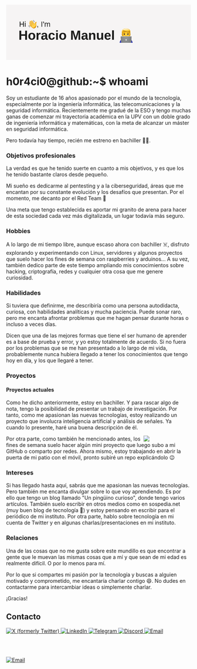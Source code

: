 ![banner](banner.png)

# h0r4ci0@github:~$ whoami

Soy un estudiante de 16 años apasionado por el mundo de la tecnología, especialmente por la ingeniería informática, las telecomunicaciones y la seguridad informática. Recientemente me gradué de la ESO y tengo muchas ganas de comenzar mi trayectoria académica en la UPV con un doble grado de ingeniería informática y matemáticas, con la meta de alcanzar un máster en seguridad informática.

Pero todavía hay tiempo, recién me estreno en bachiller 😵‍💫.

### Objetivos profesionales
La verdad es que he tenido suerte en cuanto a mis objetivos, y es que los he tenido bastante claros desde pequeño.

Mi sueño es dedicarme al pentesting y a la ciberseguridad, áreas que me encantan por su constante evolución y los desafíos que presentan. Por el momento, me decanto por el Red Team 🙂

Una meta que tengo establecida es aportar mi granito de arena para hacer de esta sociedad cada vez más digitalizada, un lugar todavía más seguro.

### Hobbies
A lo largo de mi tiempo libre, aunque escaso ahora con bachiller ☠️, disfruto explorando y experimentando con Linux, servidores y algunos proyectos que suelo hacer los fines de semana con raspberries y arduinos... A su vez, también dedico parte de este tiempo ampliando mis conocimientos sobre hacking, criptografía, redes y cualquier otra cosa que me genere curiosidad.

### Habilidades
Si tuviera que definirme, me describiría como una persona autodidacta, curiosa, con habilidades analíticas y mucha paciencia. Puede sonar raro, pero me encanta afrontar problemas que me hagan pensar durante horas o incluso a veces días.

Dicen que una de las mejores formas que tiene el ser humano de aprender es a base de prueba y error, y yo estoy totalmente de acuerdo. Si no fuera por los problemas que se me han presentado a lo largo de mi vida, probablemente nunca hubiera llegado a tener los conocimientos que tengo hoy en día, y los que llegaré a tener.

### Proyectos
#### Proyectos actuales
Como he dicho anteriormente, estoy en bachiller. Y para rascar algo de nota, tengo la posibilidad de presentar un trabajo de investigación. Por tanto, como me apasionan las nuevas tecnologías, estoy realizando un proyecto que involucra inteligencia artificial y análisis de señales. Ya cuando lo presente, haré una buena descripción de él.

<picture>
    <source media="(prefers-color-scheme: dark)" srcset="https://api.roadmap.sh/v1-badge/tall/65650cbc5145316d257fd918?variant=light">
    <img align="right" width="25.5%" src="https://api.roadmap.sh/v1-badge/tall/65650cbc5145316d257fd918?variant=light">
</picture>

Por otra parte, como también he mencionado antes, los fines de semana suelo hacer algún mini proyecto que luego subo a mi GitHub o comparto por redes. Ahora mismo, estoy trabajando en abrir la puerta de mi patio con el móvil, pronto subiré un repo explicándolo 😉

### Intereses
Si has llegado hasta aquí, sabrás que me apasionan las nuevas tecnologías. Pero también me encanta divulgar sobre lo que voy aprendiendo. Es por ello que tengo un blog llamado "Un pingüino curioso", donde tengo varios artículos. También suelo escribir en otros medios como en sospedia.net (muy buen blog de tecnología 🙂) y estoy pensando en escribir para el periódico de mi instituto. Por otra parte, hablo sobre tecnología en mi cuenta de Twitter y en algunas charlas/presentaciones en mi instituto.

### Relaciones
Una de las cosas que no me gusta sobre este mundillo es que encontrar a gente que le muevan las mismas cosas que a mí y que sean de mi edad es realmente difícil. O por lo menos para mí.

Por lo que si compartes mi pasión por la tecnología y buscas a alguien motivado y comprometido, me encantaría charlar contigo 😄. No dudes en contactarme para intercambiar ideas o simplemente charlar.

¡Gracias!

## Contacto
<a href="https://x.com/HoracioManuelL2">
  <img alt="X (formerly Twitter)" src="https://img.shields.io/badge/Twitter-@HoracioManuelL2-282C34?style=for-the-badge&logo=x&logoColor=ffffff&labelColor=101010" />
</a>

<a href="https://www.linkedin.com/in/h0r4ci0/">
  <img alt="LinkedIn" src="https://img.shields.io/badge/LinkedIn-Horacio%20Manuel%20Lerma%20Andr%C3%A9s-bfe2f5?style=for-the-badge&logo=linkedin&logoColor=ffffff&labelColor=0077B5" />
</a>

<a href="https://t.me/hmm_ph">
  <img alt="Telegram" src="https://img.shields.io/badge/Telegram-%40hmm_ph-abc4db?style=for-the-badge&logo=telegram&logoColor=ffffff&labelColor=269dd8" />
</a>

<a href="https://discord.com/users/h0r4ci0#6907">
  <img alt="Discord" src="https://img.shields.io/badge/Discord-h0r4ci0%236907-99AAB5?style=for-the-badge&logo=discord&logoColor=ffffff&labelColor=7289DA" />
</a>

<a href="mailto:horamalean@proton.me">
  <img alt="Email" src="https://img.shields.io/badge/Email-horamalean@proton.me-bda5fc?style=for-the-badge&logo=protonmail&logoColor=white&labelColor=6c4cfc" />
</a>

<br><br>

<a href="https://raw.githubusercontent.com/h0r4ci0/h0r4ci0/main/public-key.asc">
  <img alt="Email" src="https://img.shields.io/badge/GPG-Public Key-52789c?style=for-the-badge&logo=letsencrypt&logoColor=white&labelColor=003a70" />
</a>
